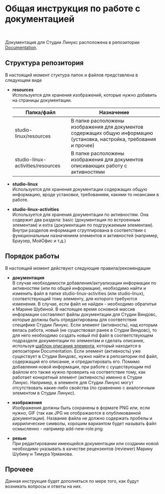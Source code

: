 # Общая инструкция по работе с документацией

<br>

Документация для Студии Линукс расположена в репозитории [Documentation](https://azure-dos.s1.primo1.orch/PrimoCollection/Studio%20Linux/_git/Documentation).


## Структура репозитория

В настоящий момент стуктура папок и файлов представлена в следующем виде

- **resources**  
Используется для хранения изображений, которые нужно добавить на страницы документации. 

   | Папка/файл | Назначение |
   |--|--|
   | studio-linux/resources | В папке расположены изображения для документов содержащих общую информацию (установка, настройка, требования и прочее) |
   | studio-linux-activities/resources | В папке расположены изображения для документов описивающих работу с активностями |

- **studio-linux**   
Используется для хранения документации содержащих общую информацию, вроде установки, требованиям, какими то нюансами в работе.

- **studio-linux-activities**   
Используется для хранения документации по активностям. Она содержит два раздела: basic (документация по встроенным элементам) и extra (документация по подгружаемым элементам). Внутри разделов информация сгруппирована в соответствии с функциональным назначением элементов и активностей (например, Браузер, МойОфис и т.д.)

## Порядок работы

В настоящий момент действуют следующие правила/рекомендации

- **документация**   
В случае необходимости добавления/актуализации информации по активностям (или по общей информации), необходимо найти и изменить файл в папке studio-linux-activities (или studio-linux), соответствующий тому элементу, для которого требуются изменения. В случае, если файл не найден - необходимо обратитья к Марине Шубиной. В настоящее время основной массив информации составляют файлы документации для Студии Виндовс, которые должны быть отредактированы для соответствия специфике Студии Линукс. Если элемент (активность), над которым велась работа, новый (не существовал ранее в Студии Виндовс), то для него необходимо создать новый md файл в соответствующем подразделе документации по элементам и сделать описание, используя [шаблон описания элемента](https://azure-dos.s1.primo1.orch/PrimoCollection/Studio%20Linux/_git/Documentation?path=/readme-template.md), который находится в репозитории Documentation. Если элемент (активность) уже существует в Студии Виндовс, нужно найти в репозитории md файл, содержащий его описание, и отредактировать его.
Помимо добавления новой информации, при работе с существующим md файлом его также нужно проверить на соответствие тому, как работает конкретный элемент (активность) именно в Студии Линукс. Например, в элементе для Студии Линукс могут отсутствовать какие-либо свойства (по сравнению с аналогичным элементом в Студии Линукс).

- **изображения**   
Изображения должны быть сохранены в формате PNG или, если нужно, GIF (так как JPG не отображаются в опубликованной документации). Название файла не должно содержать пробелы и киррилические символы, хорошим вариантом будет называть файл осмысленно - например add-new-role.png

- **ревью**   
При редактировании имеющейся документации или создании новой необходимо указывать в качестве рецензентов (reviewer) Марину Шубину и Тимура Урманова.

## Прочеее
Данная инструкция будет дополняться по мере того, как будут возникать вопросы и ответы на них.


